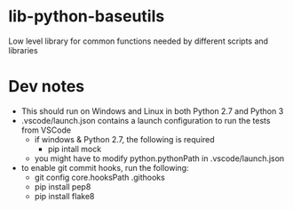 # lib-python-baseutils
Low level library for common functions needed by different scripts and libraries

# Dev notes
* This should run on Windows and Linux in both Python 2.7 and Python 3
* .vscode/launch.json contains a launch configuration to run the tests from VSCode
  * if windows & Python 2.7, the following is required
      * pip intall mock
  * you might have to modify python.pythonPath in .vscode/launch.json
* to enable git commit hooks, run the following:
    * git config core.hooksPath .githooks
    * pip install pep8
    * pip install flake8